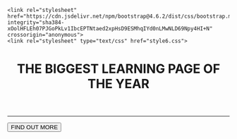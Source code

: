 
<html>
<head>
	<meta charset="utf-8">
    <meta name="viewport" content="width=device-width, initial-scale=1, shrink-to-fit=no">
    <meta name="viewport" content="width=device-width, initial-scale=1, shrink-to-fit=no">

	<link rel="stylesheet" href="https://cdn.jsdelivr.net/npm/bootstrap@4.6.2/dist/css/bootstrap.min.css" integrity="sha384-xOolHFLEh07PJGoPkLv1IbcEPTNtaed2xpHsD9ESMhqIYd0nLMwNLD69Npy4HI+N" crossorigin="anonymous">
	<link rel="stylesheet" type="text/css" href="style6.css">
</head>
<body>
   <div class="container d-flex align-items-center h-100">
   	<div class="row">
      <header class="text-center col-12">
	    <h1><strong>THE BIGGEST LEARNING PAGE OF THE YEAR</strong></h1>
	  </header>
	  <div class="buffer col-12"></div>
	  <section class="text-center col-12">
	    <hr>
	    <a href="https://mailchi.mp/82abcb81f3fc/learning-page"><button class="btn btn-primary btn-xl">FIND OUT MORE</button></a>
	  </section>
	</div>
   </div>
</body>
</html>
